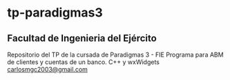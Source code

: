 # tp-paradigmas3
## Facultad de Ingenieria del Ejército
Repositorio del TP de la cursada de Paradigmas 3 - FIE
Programa para ABM de clientes y cuentas de un banco.
C++ y wxWidgets
carlosmgc2003@gmail.com
